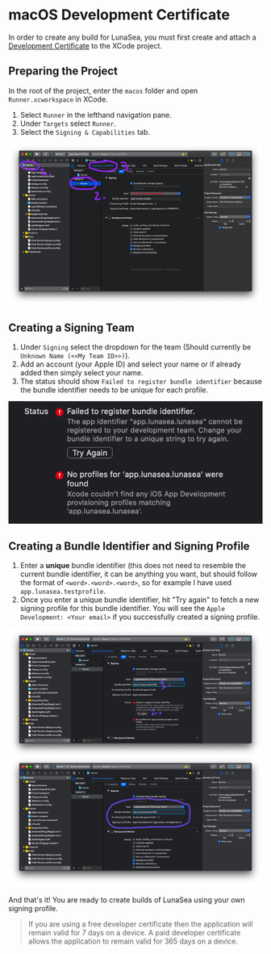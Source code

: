 # macOS Development Certificate

In order to create any build for LunaSea, you must first create and attach a [Development Certificate](https://developer.apple.com/support/certificates/ "Development Certificate") to the XCode project.

## Preparing the Project

In the root of the project, enter the `macos` folder and open `Runner.xcworkspace` in XCode.

1. Select `Runner` in the lefthand navigation pane.
2. Under `Targets` select `Runner`.
3. Select the `Signing & Capabilities` tab.

![Image](../../img/xcode-runner.jpg)

## Creating a Signing Team

1. Under `Signing` select the dropdown for the team (Should currently be `Unknown Name (<<My Team ID>>)`).
2. Add an account (your Apple ID) and select your name or if already added then simply select your name.
3. The status should show `Failed to register bundle identifier` because the bundle identifier needs to be unique for each profile.

![Image](../../img/xcode-signing-error.png)

## Creating a Bundle Identifier and Signing Profile

1. Enter a **unique** bundle identifier (this does not need to resemble the current bundle identifier, it can be anything you want, but should follow the format of `<word>.<word>.<word>`, so for example I have used `app.lunasea.testprofile`.
2. Once you enter a unique bundle identifier, hit "Try again" to fetch a new signing profile for this bundle identifier. You will see the `Apple Development: <Your email>` if you successfully created a signing profile.

![Image](../../img/xcode-bundle.jpg)

And that's it! You are ready to create builds of LunaSea using your own signing profile.

> If you are using a free developer certificate then the application will remain valid for 7 days on a device. A paid developer certificate allows the application to remain valid for 365 days on a device.